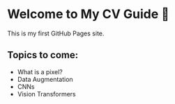 # Welcome to My CV Guide 👋  

This is my first GitHub Pages site.  

## Topics to come:
- What is a pixel?
- Data Augmentation
- CNNs
- Vision Transformers
